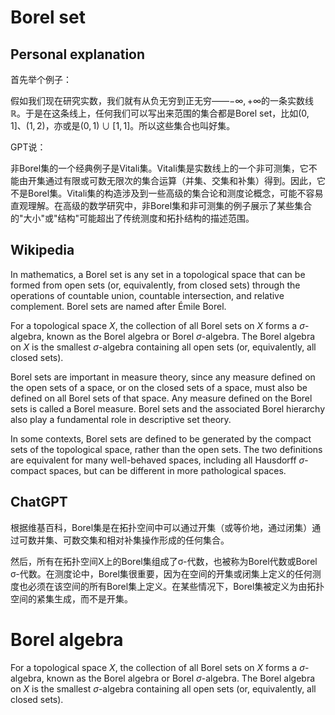 # Borel set

## Personal explanation

首先举个例子：

假如我们现在研究实数，我们就有从负无穷到正无穷——$-\infty , + \infty$的一条实数线$\mathbb{R}$。于是在这条线上，任何我们可以写出来范围的集合都是Borel set，比如$(0,1]$、$(1,2)$，亦或是$(0,1) \cup  [1,1]$。所以这些集合也叫好集。

GPT说：

非Borel集的一个经典例子是Vitali集。Vitali集是实数线上的一个非可测集，它不能由开集通过有限或可数无限次的集合运算（并集、交集和补集）得到。因此，它不是Borel集。Vitali集的构造涉及到一些高级的集合论和测度论概念，可能不容易直观理解。在高级的数学研究中，非Borel集和非可测集的例子展示了某些集合的"大小"或"结构"可能超出了传统测度和拓扑结构的描述范围。

## Wikipedia

In mathematics, a Borel set is any set in a topological space that can be formed from open sets (or, equivalently, from closed sets) through the operations of countable union, countable intersection, and relative complement. Borel sets are named after Émile Borel.

For a topological space $X$, the collection of all Borel sets on $X$ forms a $\sigma$-algebra, known as the Borel algebra or Borel $\sigma$-algebra. The Borel algebra on $X$ is the smallest $\sigma$-algebra containing all open sets (or, equivalently, all closed sets).

Borel sets are important in measure theory, since any measure defined on the open sets of a space, or on the closed sets of a space, must also be defined on all Borel sets of that space. Any measure defined on the Borel sets is called a Borel measure. Borel sets and the associated Borel hierarchy also play a fundamental role in descriptive set theory.

In some contexts, Borel sets are defined to be generated by the compact sets of the topological space, rather than the open sets. The two definitions are equivalent for many well-behaved spaces, including all Hausdorff $\sigma$-compact spaces, but can be different in more pathological spaces.

## ChatGPT

根据维基百科，Borel集是在拓扑空间中可以通过开集（或等价地，通过闭集）通过可数并集、可数交集和相对补集操作形成的任何集合。

然后，所有在拓扑空间X上的Borel集组成了σ-代数，也被称为Borel代数或Borel σ-代数。在测度论中，Borel集很重要，因为在空间的开集或闭集上定义的任何测度也必须在该空间的所有Borel集上定义。在某些情况下，Borel集被定义为由拓扑空间的紧集生成，而不是开集​。



# Borel algebra

For a topological space $X$, the collection of all Borel sets on $X$ forms a $\sigma$-algebra, known as the Borel algebra or Borel $\sigma$-algebra. The Borel algebra on $X$ is the smallest $\sigma$-algebra containing all open sets (or, equivalently, all closed sets).